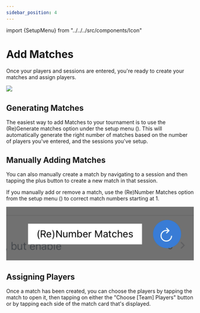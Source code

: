 ```yaml
---
sidebar_position: 4
---
```


import {SetupMenu} from "../../../src/components/Icon"

# Add Matches

Once your players and sessions are entered, you're ready to create your matches and assign players.

![](/apps/two-up/media/generate-matches.gif)

## Generating Matches

The easiest way to add Matches to your tournament is to use the
(Re)Generate matches option under the setup menu (<SetupMenu/>). This will
automatically generate the right number of matches based on the number
of players you've entered, and the sessions you've setup.

## Manually Adding Matches

You can also manually create a match by navigating to a session and
then tapping the plus button to create a new match in that session.

If you manually add or remove a match, use the (Re)Number Matches option from the setup menu (<SetupMenu/>) to correct match numbers starting at 1.

![alt text](/apps/two-up/media/renumber-match-button.png)

## Assigning Players

Once a match has been created, you can choose the players by tapping
the match to open it, then tapping on either the "Choose [Team]
Players" button or by tapping each side of the match card that's
displayed.
